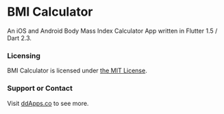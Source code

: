 # BMI Calculator
An iOS and Android Body Mass Index Calculator App written in Flutter 1.5 / Dart 2.3.

### Licensing
BMI Calculator is licensed under [the MIT License](LICENSE).

### Support or Contact
Visit [ddApps.co](http://ddapps.co) to see more.
